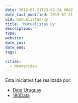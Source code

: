 ```yaml
---
date: 2019-07-21T23:02:24.000Z
date_last_modified: 2019-07-21
uid: mutualistas-uy
title: 'Mutualistas.Uy'
description: ''
type: 
website: 
date_ini: 
date_end: 
tags:

cities: 
  - Montevideo
---
```


Esta iniciativa fue realizada por:

- [Data Uruguay](/organizaciones/data-uruguay)
- [180Data](/organizaciones/180data)
